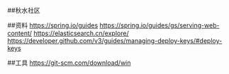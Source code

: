 ##秋水社区

##资料
https://spring.io/guides
https://spring.io/guides/gs/serving-web-content/
https://elasticsearch.cn/explore/
https://developer.github.com/v3/guides/managing-deploy-keys/#deploy-keys

##工具
https://git-scm.com/download/win